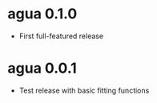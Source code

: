 # agua 0.1.0

* First full-featured release

# agua 0.0.1

* Test release with basic fitting functions 
